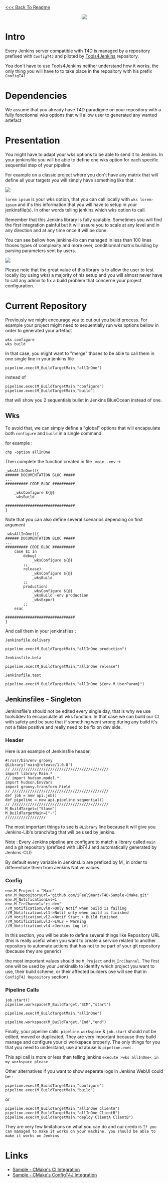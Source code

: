 [<<< Back To Readme](../../../../README.md)
<p align="center">
    <img src="https://github.com/T4D-Suites/T4D-Ressources/blob/master/LogoT4D.png">
</p>

# Intro

Every Jenkins server compatible with T4D is managed by a repository prefixed with `ConfigT4J` and piloted by [Tools4Jenkins](https://github.com/iFeelSmart/Tools4Jenkins) repository. 

You don't have to use Tools4Jenkins neither understand how it works, the only thing you will have to to take place in the repository with his prefix `ConfigT4J`

# Dependencies

We assume that you already have T4D paradigme on your repository with a fully fonctionnal wks options that will allow user to generated any wanted artefact

# Presentation

You might have to adapt your wks options to be able to send it to Jenkins. In your jenkinsfile you will be able to define one wks option for each specific sequential step of your pipeline. 

For example on a classic project where you don't have any matrix that will define all your targets you will simply have something like that : 
<p>
    <img src="https://raw.githubusercontent.com/T4D-Suites/T4D-Ressources/master/screenshot-sequential.png">
</p>

`lorem ipsum` is your wks option, that you can call locally with `wks lorem-ipsum` and it's this information that you will have to setup in your jenkinsfile(s). In other words telling jenkins which wks option to call.

Remember that this Jenkins library is fully scalable. Sometimes you will find the first integration painful but it will assure you to scale at any level and in any direction and at any time once it will be done.

You can see bellow how jenkins-lib can managed in less than 100 lines thoses types of complexity and more over, conditionnal matrix building by parsing parameters sent by users.
<p>
    <img src="https://github.com/T4D-Suites/T4D-Ressources/blob/master/screenshot-hardcore-sequential.png">
</p>


Please note that the great value of this library is to allow the user to test locally (by using wks) a majority of his setup and you will almost never have to call any admin to fix a build problem that concerne your project configuration. 

# Current Repository

Previously we might encourage you to cut out you build process. For example your project might need to sequentially run wks options bellow in order to generated your artefact
```
wks configure
wks build
```

In that case, you might want to "merge" thoses to be able to call them in one single line in your jenkins file 
```
pipeline.exec(M_BuildTargetMain,"allInOne")
```
instead of 
```
pipeline.exec(M_BuildTargetMain,"configure")
pipeline.exec(M_BuildTargetMain,"build")
```

that will show you 2 sequentials bullet in Jenkins BlueOcean instead of one. 

## Wks


To avoid that, we can simply define a "global" options that will encapsulate both `configure` and `build` in a single command. 

for example : 
```
chp -option allInOne
```
Then complete the function created in file `_main_.env` -> 
```
_wksAllInOne(){
###### DOCUMENTATION BLOC #####
...
########## CODE BLOC ##########

    _wksConfigure ${@}
    _wksBuild

###############################
}
```

Note that you can also define several scenarios depending on first argument
```
_wksAllInOne(){
###### DOCUMENTATION BLOC #####
...
########## CODE BLOC ##########
    case $1 in 
        debug)
            _wksConfigure ${@}
        ;;
        release)
            _wksConfigure ${@}
            _wksBuild 
        ;;
        production)
            _wksConfigure ${@}
            _wksBuild -env production
            _wksExport 
        ;;
    esac

###############################
}
```
And call them in your jenkinsfiles :

`Jenkinsfile.delivery`
```
pipeline.exec(M_BuildTargetMain,"allInOne production")
```

`Jenkinsfile.beta`
```
pipeline.exec(M_BuildTargetMain,"allInOne release")
```

`Jenkinsfile.test`
```
pipeline.exec(M_BuildTargetMain,"allInOne ${env.M_UserParam}")
```


## Jenkinsfiles - Singleton

Jenkinsfile's should not be edited every single day, that is why we use tools4dev to encapsulate all wks function. In that case we can build our CI with safety and be sure that if something went wrong during any build it's not a false positive and really need to be fix on dev side.

### Header

Here is an example of Jenkinsfile header. 
```
#!/usr/bin/env groovy
@Library('main@release/1.0.0')
// ///////////////////////////////////////////
import library.Main.*
// import hudson.model.*
import hudson.EnvVars
import groovy.transform.Field
// ///////////////////////////////////////////
def job = new api.job()
def pipeline = new api.pipeline.sequential()
// ///////////////////////////////////////////
M_BuildTarget=["Slave"]
M_BuildTargetMain=["-"]
//////////////////
```
The most important things to see is `@Library` line because it will give you Jenkins-Lib's branch/tag that will be used by jenkins. 

Note : Every Jenkins pipeline are configure to match a library called `main` and a git repository (prefixed with LibT4J and automatically generated by Jenkins-CLI)

By default every variable in JenkinsLib are prefixed by M_ in order to differentiate them from Jenkins Native values.

### Config

```
env.M_Project = "Main"
env.M_RepositoryUrl="github.com/iFeelSmart/T4D-Sample-CMake.git"
env.M_NotificationLvl=1
env.M_IrcChannel="ci-dev"
//M_NotificationLvl0->Only Notif when build is failing
//M_NotificationLvl1->Notif only when build is finished
//M_NotificationLvl2->Notif Start + Build finished
//M_NotificationLvl3->LVL2 + Warning
//M_NotificationLvl4->Jenkins Log Lvl
```

In this section, you will be able to define several things like Repository URL (this is really useful when you want to create a service related to another repository to automate actions that has not to be part of your git repository (because they are generic)

the most important values should be `M_Project` and `M_IrcChannel`. The first one will be used by your Jenkinslib to identify which project you want to use, their build scheme, or their affected builders (we will see that in `ConfigT4J Repository` section)

### Pipeline Calls

```
job.start()
pipeline.workspace(M_BuildTarget,"SCM","start")

pipeline.exec(M_BuildTargetMain,"allInOne")

pipeline.workspace(M_BuildTarget,"End","end")
```

Finally, your pipeline calls. 
`pipeline.workspace` & `job.start` should not be edited, moved or duplicated, They are very important because they build manage and configure your ci workspace properly. The only things for you that you need to understand, use and abuse is `pipeline.exec`. 

This api call is more or less than telling jenkins `execute >wks allInOne< in my workspace please` 

Other alternatives if you want to show seperate logs in Jenkins WebUI could be : 
```
pipeline.exec(M_BuildTargetMain,"configure")
pipeline.exec(M_BuildTargetMain,"build")
```
or 
```
pipeline.exec(M_BuildTargetMain,"allInOne ClientA")
pipeline.exec(M_BuildTargetMain,"allInOne ClientB")
pipeline.exec(M_BuildTargetMain,"deploy ClientA ClientB")
```

They are very few limitations on what you can do and our credo is `If you can managed to make it works on your machine, you should be able to make it works on Jenkins` 

# Links

- [Sample - CMake's CI Integration](https://github.com/iFeelSmart/T4D-Sample-CMake/pull/3/files)
- [Sample - CMake's ConfigT4J Integration](https://github.com/iFeelSmart/configT4J-Sample/pull/2)

